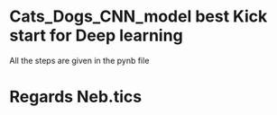 # Cats_Dogs_CNN_model best Kick start for Deep learning 
All the steps are given in the pynb file 
#                                  Regards Neb.tics
